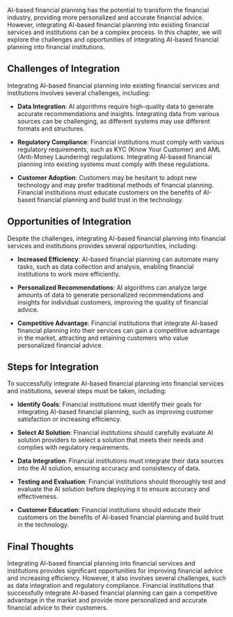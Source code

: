 
AI-based financial planning has the potential to transform the financial industry, providing more personalized and accurate financial advice. However, integrating AI-based financial planning into existing financial services and institutions can be a complex process. In this chapter, we will explore the challenges and opportunities of integrating AI-based financial planning into financial institutions.

Challenges of Integration
-------------------------

Integrating AI-based financial planning into existing financial services and institutions involves several challenges, including:

* **Data Integration**: AI algorithms require high-quality data to generate accurate recommendations and insights. Integrating data from various sources can be challenging, as different systems may use different formats and structures.

* **Regulatory Compliance**: Financial institutions must comply with various regulatory requirements, such as KYC (Know Your Customer) and AML (Anti-Money Laundering) regulations. Integrating AI-based financial planning into existing systems must comply with these regulations.

* **Customer Adoption**: Customers may be hesitant to adopt new technology and may prefer traditional methods of financial planning. Financial institutions must educate customers on the benefits of AI-based financial planning and build trust in the technology.

Opportunities of Integration
----------------------------

Despite the challenges, integrating AI-based financial planning into financial services and institutions provides several opportunities, including:

* **Increased Efficiency**: AI-based financial planning can automate many tasks, such as data collection and analysis, enabling financial institutions to work more efficiently.

* **Personalized Recommendations**: AI algorithms can analyze large amounts of data to generate personalized recommendations and insights for individual customers, improving the quality of financial advice.

* **Competitive Advantage**: Financial institutions that integrate AI-based financial planning into their services can gain a competitive advantage in the market, attracting and retaining customers who value personalized financial advice.

Steps for Integration
---------------------

To successfully integrate AI-based financial planning into financial services and institutions, several steps must be taken, including:

* **Identify Goals**: Financial institutions must identify their goals for integrating AI-based financial planning, such as improving customer satisfaction or increasing efficiency.

* **Select AI Solution**: Financial institutions should carefully evaluate AI solution providers to select a solution that meets their needs and complies with regulatory requirements.

* **Data Integration**: Financial institutions must integrate their data sources into the AI solution, ensuring accuracy and consistency of data.

* **Testing and Evaluation**: Financial institutions should thoroughly test and evaluate the AI solution before deploying it to ensure accuracy and effectiveness.

* **Customer Education**: Financial institutions should educate their customers on the benefits of AI-based financial planning and build trust in the technology.

Final Thoughts
--------------

Integrating AI-based financial planning into financial services and institutions provides significant opportunities for improving financial advice and increasing efficiency. However, it also involves several challenges, such as data integration and regulatory compliance. Financial institutions that successfully integrate AI-based financial planning can gain a competitive advantage in the market and provide more personalized and accurate financial advice to their customers.
